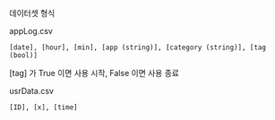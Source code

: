데이터셋 형식

appLog.csv
```
[date], [hour], [min], [app (string)], [category (string)], [tag (bool)]
```
[tag] 가 True 이면 사용 시작, False 이면 사용 종료

usrData.csv
```
[ID], [x], [time]
```